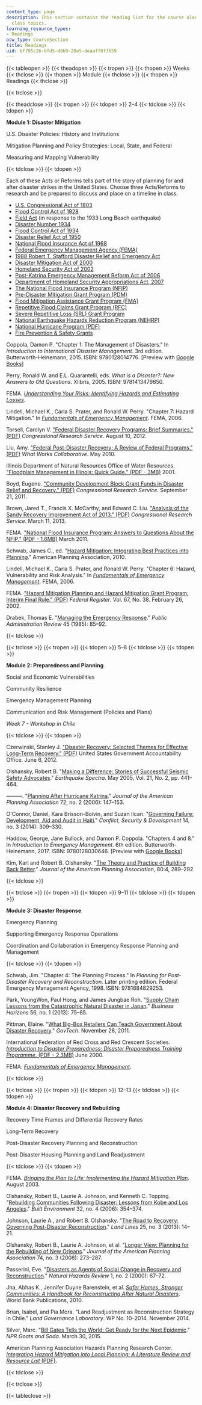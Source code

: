```yaml
---
content_type: page
description: This section contains the reading list for the course along with associated
  class topics.
learning_resource_types:
- Readings
ocw_type: CourseSection
title: Readings
uid: bf705c26-bfd5-d8b9-20e5-deaaff8f3659
---
```


{{< tableopen >}}
{{< theadopen >}}
{{< tropen >}}
{{< thopen >}}
Weeks
{{< thclose >}}
{{< thopen >}}
Module
{{< thclose >}}
{{< thopen >}}
Readings
{{< thclose >}}

{{< trclose >}}

{{< theadclose >}}
{{< tropen >}}
{{< tdopen >}}
2–4
{{< tdclose >}}
{{< tdopen >}}


**Module 1: Disaster Mitigation**

U.S. Disaster Policies: History and Institutions

Mitigation Planning and Policy Strategies: Local, State, and Federal

Measuring and Mapping Vulnerability


{{< tdclose >}}
{{< tdopen >}}


Each of these Acts or Reforms tells part of the story of planning for and after disaster strikes in the United States. Choose three Acts/Reforms to research and be prepared to discuss and place on a timeline in class.

*   [U.S. Congressional Act of 1803](https://memory.loc.gov/cgi-bin/ampage?collId=llhb&fileName=021/llhb021.db&recNum=41)
*   [Flood Control Act of 1928](https://en.wikipedia.org/wiki/Flood_Control_Act_of_1928)
*   [Field Act](https://en.wikipedia.org/wiki/Field_Act) (in response to the 1933 Long Beach earthquake)
*   [Disaster Number 1934](https://sema.dps.mo.gov/maps_and_disasters/disasters/1934.php)
*   [Flood Control Act of 1934](https://en.wikipedia.org/wiki/Flood_Control_Act_of_1934)
*   [Disaster Relief Act of 1950](https://emilms.fema.gov/IS230c/FEM0101170text.htm)
*   [National Flood Insurance Act of 1968](https://en.wikipedia.org/wiki/National_Flood_Insurance_Act_of_1968)
*   [Federal Emergency Management Agency (FEMA)](https://en.wikipedia.org/wiki/Federal_Emergency_Management_Agency)
*   [1988 Robert T. Stafford Disaster Relief and Emergency Act](https://www.fema.gov/media-library/assets/documents/15271)
*   [Disaster Mitigation Act of 2000](https://en.wikipedia.org/wiki/Disaster_Mitigation_Act_of_2000)
*   [Homeland Security Act of 2002](https://en.wikipedia.org/wiki/Homeland_Security_Act)
*   [Post-Katrina Emergency Management Reform Act of 2006](https://emilms.fema.gov/is230c/fem0101200.htm)
*   [Department of Homeland Security Appropriations Act, 2007](https://en.wikipedia.org/wiki/Department_of_Homeland_Security_Appropriations_Act,_2007)
*   [The National Flood Insurance Program (NFIP)](https://www.fema.gov/national-flood-insurance-program)
*   [Pre-Disaster Mitigation Grant Program (PDM)](https://www.fema.gov/pre-disaster-mitigation-grant-program)
*   [Flood Mitigation Assistance Grant Program (FMA)](https://www.fema.gov/flood-mitigation-assistance-grant-program)
*   [Repetitive Flood Claims Grant Program (RFC)](https://www.fema.gov/repetitive-flood-claims-grant-program-fact-sheet)
*   [Severe Repetitive Loss (SRL) Grant Program](https://www.fema.gov/media-library/resources-documents/collections/14)
*   [National Earthquake Hazards Reduction Program (NEHRP)](https://www.fema.gov/national-earthquake-hazards-reduction-program)
*   [National Hurricane Program (PDF)](https://www.fema.gov/pdf/plan/prevent/nhp/nhp_faqs.pdf)
*   [Fire Prevention & Safety Grants](https://www.fema.gov/fire-prevention-safety-grants)

Coppola, Damon P. "Chapter 1: The Management of Disasters." In _Introduction to International Disaster Management_. 3rd edition. Butterworth-Heinemann, 2015. ISBN: 9780128014776. \[Preview with [Google Books](https://books.google.com/books?id=s6oxEraqWWwC&lpg=PP1&pg=PA1#v=onepage&q&f=false)\]

Perry, Ronald W. and E.L. Quarantelli, eds. _What is a Disaster?: New Answers to Old Questions_. Xlibris, 2005. ISBN: 9781413479850.

FEMA. _[Understanding Your Risks: Identifying Hazards and Estimating Losses](https://www.fema.gov/media-library/assets/documents/4241)_.

Lindell, Michael K., Carla S. Prater, and Ronald W. Perry. "Chapter 7: Hazard Mitigation." In _[Fundamentals of Emergency Management](https://training.fema.gov/hiedu/aemrc/booksdownload/fem/)_. FEMA, 2006.

Torsell, Carolyn V. ["Federal Disaster Recovery Programs: Brief Summaries." (PDF)](http://nationalaglawcenter.org/wp-content/uploads/assets/crs/RL31734.pdf) _Congressional Research Service_. August 10, 2012.

Liu, Amy. ["Federal Post-Disaster Recovery: A Review of Federal Programs." (PDF)](https://www.urban.org/sites/default/files/publication/28091/1001384-Federal-Post-Disaster-Recovery-A-Review-of-Federal-Programs.PDF) _What Works Collaborative_. May 2010.

Illinois Department of Natural Resources Office of Water Resources. ["Floodplain Management in Illinois: Quick Guide." (PDF - 3MB)](https://www.dnr.illinois.gov/WaterResources/Documents/Resman_ILFPMQuickGuide.pdf) 2001.

Boyd, Eugene. ["Community Development Block Grant Funds in Disaster Relief and Recovery." (PDF)](https://fas.org/sgp/crs/misc/RL33330.pdf) _Congressional Research Service_. September 21, 2011.

Brown, Jared T., Francis X. McCarthy, and Edward C. Liu. ["Analysis of the Sandy Recovery Improvement Act of 2013." (PDF)](https://www.everycrsreport.com/files/20130311_R42991_4e84b222699b9f08701f7221cf820e88ab26df3e.pdf) _Congressional Research Service_. March 11, 2013.

FEMA. ["National Flood Insurance Program: Answers to Questions About the NFIP." (PDF - 1.6MB)](https://www.fema.gov/media-library-data/20130726-1438-20490-1905/f084_atq_11aug11.pdf) March 2011.

Schwab, James C., ed. "[Hazard Mitigation: Integrating Best Practices into Planning](https://www.fema.gov/media-library/assets/documents/19261)." American Planning Association, 2010.

Lindell, Michael K., Carla S. Prater, and Ronald W. Perry. "Chapter 6: Hazard, Vulnerability and Risk Analysis." In _[Fundamentals of Emergency Management](https://training.fema.gov/hiedu/aemrc/booksdownload/fem/)_. FEMA, 2006.

FEMA. ["Hazard Mitigation Planning and Hazard Mitigation Grant Program; Interim Final Rule." (PDF)](https://www.fema.gov/pdf/help/fr02-4321.pdf) _Federal Register_. Vol. 67, No. 38. February 26, 2002.

Drabek, Thomas E. "[Managing the Emergency Response](http://www.jstor.org/stable/3135002)." _Public Administration Review_ 45 (1985): 85–92.


{{< tdclose >}}

{{< trclose >}}
{{< tropen >}}
{{< tdopen >}}
5–8
{{< tdclose >}}
{{< tdopen >}}


**Module 2: Preparedness and Planning**

Social and Economic Vulnerabilities

Community Resilience

Emergency Management Planning

Communication and Risk Management (Policies and Plans)

_Week 7 - Workshop in Chile_


{{< tdclose >}}
{{< tdopen >}}


Czerwinski, Stanley J. ["Disaster Recovery: Selected Themes for Effective Long-Term Recovery." (PDF)](http://www.gao.gov/assets/600/591390.pdf) United States Government Accountability Office. June 6, 2012.

Olshansky, Robert B. "[Making a Difference: Stories of Successful Seismic Safety Advocates](http://earthquakespectra.org/doi/10.1193/1.1902953)." _Earthquake Spectra_. May 2005, Vol. 21, No. 2, pp. 441–464.

———. "[Planning After Hurricane Katrina](http://www.tandfonline.com/doi/abs/10.1080/01944360608976735)." _Journal of the American Planning Association_ 72, no. 2 (2006): 147–153.

O'Connor, Daniel, Kara Brisson-Boivin, and Suzan Ilcan. "[Governing Failure: Development, Aid and Audit in Haiti](http://www.tandfonline.com/doi/abs/10.1080/14678802.2014.923150)." _Conflict, Security & Development_ 14, no. 3 (2014): 309–330.

Haddow, George, Jane Bullock, and Damon P. Coppola. "Chapters 4 and 8." In _Introduction to Emergency Management_. 6th edition. Butterworth-Heinemann, 2017. ISBN: 9780128030646. \[Preview with [Google Books](https://books.google.com/books?id=xW4lBgAAQBAJ&lpg=PP1&dq=introduction%20to%20emergency%20management&pg=PA121#v=onepage&q&f=false)\]

Kim, Karl and Robert B. Olshansky. "[The Theory and Practice of Building Back Better](http://www.tandfonline.com/doi/abs/10.1080/01944363.2014.988597)." _Journal of the American Planning Association_, 80:4, 289–292.


{{< tdclose >}}

{{< trclose >}}
{{< tropen >}}
{{< tdopen >}}
9–11
{{< tdclose >}}
{{< tdopen >}}


**Module 3: Disaster Response**

Emergency Planning

Supporting Emergency Response Operations

Coordination and Collaboration in Emergency Response Planning and Management


{{< tdclose >}}
{{< tdopen >}}


Schwab, Jim. "Chapter 4: The Planning Process." In _Planning for Post-Disaster Recovery and Reconstruction_. Later printing edition. Federal Emergency Management Agency, 1998. ISBN: 9781884829253.

Park, YoungWon, Paul Hong, and James Jungbae Roh. "[Supply Chain Lessons from the Catastrophic Natural Disaster in Japan](http://www.sciencedirect.com/science/article/pii/S0007681312001279)." _Business Horizons_ 56, no. 1 (2013): 75–85.

Pittman, Elaine. "[What Big-Box Retailers Can Teach Government About Disaster Recovery](http://www.govtech.com/policy-management/Big-Box-Retailers-Teach-Disaster-Recovery.html)." _GovTech_. November 28, 2011.

International Federation of Red Cross and Red Crescent Societies. [_Introduction to Disaster Preparedness: Disaster Preparedness Training Programme_. (PDF - 2.3MB)](http://www.ifrc.org/Global/Publications/disasters/all.pdf) June 2000.

FEMA. _[Fundamentals of Emergency Management](https://emilms.fema.gov/IS230c/)_.


{{< tdclose >}}

{{< trclose >}}
{{< tropen >}}
{{< tdopen >}}
12–13
{{< tdclose >}}
{{< tdopen >}}


**Module 4: Disaster Recovery and Rebuilding**

Recovery Time Frames and Differential Recovery Rates

Long-Term Recovery

Post-Disaster Recovery Planning and Reconstruction

Post-Disaster Housing Planning and Land Readjustment


{{< tdclose >}}
{{< tdopen >}}


FEMA. _[Bringing the Plan to Life: Implementing the Hazard Mitigation Plan](https://www.fema.gov/media-library/assets/documents/4283)_. August 2003.

Olshansky, Robert B., Laurie A. Johnson, and Kenneth C. Topping. "[Rebuilding Communities Following Disaster: Lessons from Kobe and Los Angeles](http://www.jstor.org/stable/23289510)." _Built Environment_ 32, no. 4 (2006): 354–374.

Johnson, Laurie A., and Robert B. Olshansky. "[The Road to Recovery: Governing Post-Disaster Reconstruction](https://www.lincolninst.edu/publications/articles/road-recovery)." _Land Lines_ 25, no. 3 (2013): 14–21.

Olshansky, Robert B., Laurie A. Johnson, et al. "[Longer View: Planning for the Rebuilding of New Orleans](http://www.tandfonline.com/doi/abs/10.1080/01944360802140835)." _Journal of the American Planning Association_ 74, no. 3 (2008): 273–287.

Passerini, Eve. "[Disasters as Agents of Social Change in Recovery and Reconstruction](https://doi.org/10.1061/(ASCE)1527-6988(2000)1:2(67))." _Natural Hazards Review_ 1, no. 2 (2000): 67–72.

Jha, Abhas K., Jennifer Duyne Barenstein, et al. _[Safer Homes, Stronger Communities: A Handbook for Reconstructing After Natural Disasters](https://openknowledge.worldbank.org/handle/10986/2409)_. World Bank Publications, 2010.

Brian, Isabel, and Pía Mora. "Land Readjustment as Reconstruction Strategy in Chile." _Land Governance Laboratory_. WP No. 10–2014. November 2014.

Silver, Marc. "[Bill Gates Tells the World: Get Ready for the Next Epidemic](http://www.npr.org/sections/goatsandsoda/2015/03/30/393848395/bill-gates-tells-the-world-get-ready-for-the-next-epidemic)." _NPR Goats and Soda_. March 30, 2015.

American Planning Association Hazards Planning Research Center. [_Integrating Hazard Mitigation into Local Planning: A Literature Review and Resource List_ (PDF)](http://planning-org-uploaded-media.s3.amazonaws.com/legacy_resources/research/hazards/pdf/hazardsbibliography.pdf).


{{< tdclose >}}

{{< trclose >}}

{{< tableclose >}}